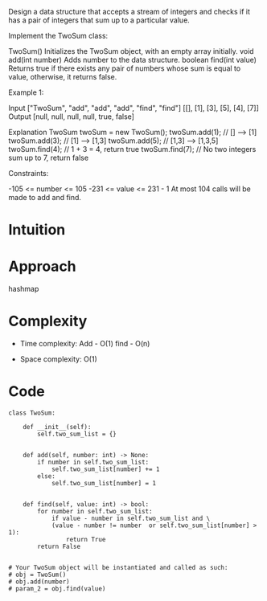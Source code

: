 Design a data structure that accepts a stream of integers and checks if it has a pair of integers that sum up to a particular value.

Implement the TwoSum class:

TwoSum() Initializes the TwoSum object, with an empty array initially.
void add(int number) Adds number to the data structure.
boolean find(int value) Returns true if there exists any pair of numbers whose sum is equal to value, otherwise, it returns false.
 

Example 1:

Input
["TwoSum", "add", "add", "add", "find", "find"]
[[], [1], [3], [5], [4], [7]]
Output
[null, null, null, null, true, false]

Explanation
TwoSum twoSum = new TwoSum();
twoSum.add(1);   // [] --> [1]
twoSum.add(3);   // [1] --> [1,3]
twoSum.add(5);   // [1,3] --> [1,3,5]
twoSum.find(4);  // 1 + 3 = 4, return true
twoSum.find(7);  // No two integers sum up to 7, return false
 

Constraints:

-105 <= number <= 105
-231 <= value <= 231 - 1
At most 104 calls will be made to add and find.


# Intuition
<!-- Describe your first thoughts on how to solve this problem. -->

# Approach
hashmap

# Complexity
- Time complexity:
Add - O(1)
find - O(n)

- Space complexity:
O(1)

# Code
```
class TwoSum:

    def __init__(self):
        self.two_sum_list = {}
     

    def add(self, number: int) -> None:
        if number in self.two_sum_list:
            self.two_sum_list[number] += 1
        else:
            self.two_sum_list[number] = 1


    def find(self, value: int) -> bool:
        for number in self.two_sum_list:
            if value - number in self.two_sum_list and \
            (value - number != number  or self.two_sum_list[number] > 1):
                return True
        return False
        

# Your TwoSum object will be instantiated and called as such:
# obj = TwoSum()
# obj.add(number)
# param_2 = obj.find(value)
```
